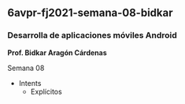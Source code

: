## 6avpr-fj2021-semana-08-bidkar
### Desarrolla de aplicaciones móviles Android

**Prof. Bidkar Aragón Cárdenas**

Semana 08<br>
- Intents
    - Explícitos